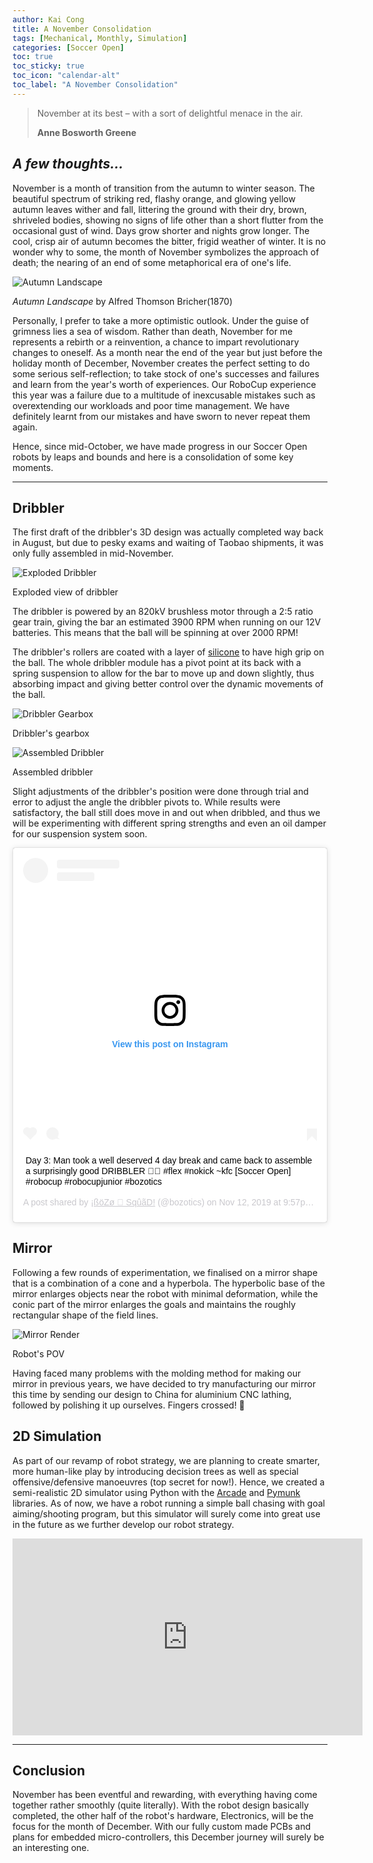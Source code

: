 ```yaml
---
author: Kai Cong
title: A November Consolidation
tags: [Mechanical, Monthly, Simulation]
categories: [Soccer Open]
toc: true
toc_sticky: true
toc_icon: "calendar-alt"
toc_label: "A November Consolidation"
---
```

>November at its best – with a sort of delightful menace in the air.
>
>**Anne Bosworth Greene**

## *A few thoughts...*

November is a month of transition from the autumn to winter season. The beautiful spectrum of striking red, flashy orange, and glowing yellow autumn leaves wither and fall, littering the ground with their dry, brown, shriveled bodies, showing no signs of life other than a short flutter from the occasional gust of wind. Days grow shorter and nights grow longer. The cool, crisp air of autumn becomes the bitter, frigid weather of winter. It is no wonder why to some, the month of November symbolizes the approach of death; the nearing of an end of some metaphorical era of one's life. 

![Autumn Landscape](/assets/images/Bricher-Autumn_Landscape-1024x524.jpg "Autumn Landscape by Alfred Thomson Bricher(1870)")
<p class="caption"><i>Autumn Landscape</i> by Alfred Thomson Bricher(1870)</p>

Personally, I prefer to take a more optimistic outlook. Under the guise of grimness lies a sea of wisdom. Rather than death, November for me represents a rebirth or a reinvention, a chance to impart revolutionary changes to oneself. As a month near the end of the year but just before the holiday month of December, November creates the perfect setting to do some serious self-reflection; to take stock of one's successes and failures and learn from the year's worth of experiences. Our RoboCup experience this year was a failure due to a multitude of inexcusable mistakes such as overextending our workloads and poor time management. We have definitely learnt from our mistakes and have sworn to never repeat them again.

Hence, since mid-October, we have made progress in our Soccer Open robots by leaps and bounds and here is a consolidation of some key moments.

---

## Dribbler

The first draft of the dribbler's 3D design was actually completed way back in August, but due to pesky exams and waiting of Taobao shipments, it was only fully assembled in mid-November.

![Exploded Dribbler](/assets/images/exploded-dribbler-2-1024x576.jpg "Exploded view of dribbler")
<p class="caption">Exploded view of dribbler</p>

The dribbler is powered by an 820kV brushless motor through a 2:5 ratio gear train, giving the bar an estimated 3900 RPM when running on our 12V batteries. This means that the ball will be spinning at over 2000 RPM!

The dribbler's rollers are coated with a layer of [silicone](http://www.zener.com.sg/product/araldite-kitchen-and-bathroom-silicone/) to have high grip on the ball. The whole dribbler module has a pivot point at its back with a spring suspension to allow for the bar to move up and down slightly, thus absorbing impact and giving better control over the dynamic movements of the ball.

![Dribbler Gearbox](/assets/images/20191113-2_3-0-1024x498.jpg "Dribbler's gearbox")
<p class="caption">Dribbler's gearbox</p>

![Assembled Dribbler](/assets/images/20191113-2_3-3-1024x498.jpg "Assembled dribbler")
<p class="caption">Assembled dribbler</p>

Slight adjustments of the dribbler's position were done through trial and error to adjust the angle the dribbler pivots to. While results were satisfactory, the ball still does move in and out when dribbled, and thus we will be experimenting with different spring strengths and even an oil damper for our suspension system soon.

<blockquote class="instagram-media" data-instgrm-captioned data-instgrm-permalink="https://www.instagram.com/p/B4y3GI-HftJ/?utm_source=ig_embed&amp;utm_campaign=loading" data-instgrm-version="12" style=" background:#FFF; border:0; border-radius:3px; box-shadow:0 0 1px 0 rgba(0,0,0,0.5),0 1px 10px 0 rgba(0,0,0,0.15); margin: 1px; max-width:540px; min-width:326px; padding:0; width:99.375%; width:-webkit-calc(100% - 2px); width:calc(100% - 2px);"><div style="padding:16px;"> <a href="https://www.instagram.com/p/B4y3GI-HftJ/?utm_source=ig_embed&amp;utm_campaign=loading" style=" background:#FFFFFF; line-height:0; padding:0 0; text-align:center; text-decoration:none; width:100%;" target="_blank"> <div style=" display: flex; flex-direction: row; align-items: center;"> <div style="background-color: #F4F4F4; border-radius: 50%; flex-grow: 0; height: 40px; margin-right: 14px; width: 40px;"></div> <div style="display: flex; flex-direction: column; flex-grow: 1; justify-content: center;"> <div style=" background-color: #F4F4F4; border-radius: 4px; flex-grow: 0; height: 14px; margin-bottom: 6px; width: 100px;"></div> <div style=" background-color: #F4F4F4; border-radius: 4px; flex-grow: 0; height: 14px; width: 60px;"></div></div></div><div style="padding: 19% 0;"></div> <div style="display:block; height:50px; margin:0 auto 12px; width:50px;"><svg width="50px" height="50px" viewBox="0 0 60 60" version="1.1" xmlns="https://www.w3.org/2000/svg" xmlns:xlink="https://www.w3.org/1999/xlink"><g stroke="none" stroke-width="1" fill="none" fill-rule="evenodd"><g transform="translate(-511.000000, -20.000000)" fill="#000000"><g><path d="M556.869,30.41 C554.814,30.41 553.148,32.076 553.148,34.131 C553.148,36.186 554.814,37.852 556.869,37.852 C558.924,37.852 560.59,36.186 560.59,34.131 C560.59,32.076 558.924,30.41 556.869,30.41 M541,60.657 C535.114,60.657 530.342,55.887 530.342,50 C530.342,44.114 535.114,39.342 541,39.342 C546.887,39.342 551.658,44.114 551.658,50 C551.658,55.887 546.887,60.657 541,60.657 M541,33.886 C532.1,33.886 524.886,41.1 524.886,50 C524.886,58.899 532.1,66.113 541,66.113 C549.9,66.113 557.115,58.899 557.115,50 C557.115,41.1 549.9,33.886 541,33.886 M565.378,62.101 C565.244,65.022 564.756,66.606 564.346,67.663 C563.803,69.06 563.154,70.057 562.106,71.106 C561.058,72.155 560.06,72.803 558.662,73.347 C557.607,73.757 556.021,74.244 553.102,74.378 C549.944,74.521 548.997,74.552 541,74.552 C533.003,74.552 532.056,74.521 528.898,74.378 C525.979,74.244 524.393,73.757 523.338,73.347 C521.94,72.803 520.942,72.155 519.894,71.106 C518.846,70.057 518.197,69.06 517.654,67.663 C517.244,66.606 516.755,65.022 516.623,62.101 C516.479,58.943 516.448,57.996 516.448,50 C516.448,42.003 516.479,41.056 516.623,37.899 C516.755,34.978 517.244,33.391 517.654,32.338 C518.197,30.938 518.846,29.942 519.894,28.894 C520.942,27.846 521.94,27.196 523.338,26.654 C524.393,26.244 525.979,25.756 528.898,25.623 C532.057,25.479 533.004,25.448 541,25.448 C548.997,25.448 549.943,25.479 553.102,25.623 C556.021,25.756 557.607,26.244 558.662,26.654 C560.06,27.196 561.058,27.846 562.106,28.894 C563.154,29.942 563.803,30.938 564.346,32.338 C564.756,33.391 565.244,34.978 565.378,37.899 C565.522,41.056 565.552,42.003 565.552,50 C565.552,57.996 565.522,58.943 565.378,62.101 M570.82,37.631 C570.674,34.438 570.167,32.258 569.425,30.349 C568.659,28.377 567.633,26.702 565.965,25.035 C564.297,23.368 562.623,22.342 560.652,21.575 C558.743,20.834 556.562,20.326 553.369,20.18 C550.169,20.033 549.148,20 541,20 C532.853,20 531.831,20.033 528.631,20.18 C525.438,20.326 523.257,20.834 521.349,21.575 C519.376,22.342 517.703,23.368 516.035,25.035 C514.368,26.702 513.342,28.377 512.574,30.349 C511.834,32.258 511.326,34.438 511.181,37.631 C511.035,40.831 511,41.851 511,50 C511,58.147 511.035,59.17 511.181,62.369 C511.326,65.562 511.834,67.743 512.574,69.651 C513.342,71.625 514.368,73.296 516.035,74.965 C517.703,76.634 519.376,77.658 521.349,78.425 C523.257,79.167 525.438,79.673 528.631,79.82 C531.831,79.965 532.853,80.001 541,80.001 C549.148,80.001 550.169,79.965 553.369,79.82 C556.562,79.673 558.743,79.167 560.652,78.425 C562.623,77.658 564.297,76.634 565.965,74.965 C567.633,73.296 568.659,71.625 569.425,69.651 C570.167,67.743 570.674,65.562 570.82,62.369 C570.966,59.17 571,58.147 571,50 C571,41.851 570.966,40.831 570.82,37.631"></path></g></g></g></svg></div><div style="padding-top: 8px;"> <div style=" color:#3897f0; font-family:Arial,sans-serif; font-size:14px; font-style:normal; font-weight:550; line-height:18px;"> View this post on Instagram</div></div><div style="padding: 12.5% 0;"></div> <div style="display: flex; flex-direction: row; margin-bottom: 14px; align-items: center;"><div> <div style="background-color: #F4F4F4; border-radius: 50%; height: 12.5px; width: 12.5px; transform: translateX(0px) translateY(7px);"></div> <div style="background-color: #F4F4F4; height: 12.5px; transform: rotate(-45deg) translateX(3px) translateY(1px); width: 12.5px; flex-grow: 0; margin-right: 14px; margin-left: 2px;"></div> <div style="background-color: #F4F4F4; border-radius: 50%; height: 12.5px; width: 12.5px; transform: translateX(9px) translateY(-18px);"></div></div><div style="margin-left: 8px;"> <div style=" background-color: #F4F4F4; border-radius: 50%; flex-grow: 0; height: 20px; width: 20px;"></div> <div style=" width: 0; height: 0; border-top: 2px solid transparent; border-left: 6px solid #f4f4f4; border-bottom: 2px solid transparent; transform: translateX(16px) translateY(-4px) rotate(30deg)"></div></div><div style="margin-left: auto;"> <div style=" width: 0px; border-top: 8px solid #F4F4F4; border-right: 8px solid transparent; transform: translateY(16px);"></div> <div style=" background-color: #F4F4F4; flex-grow: 0; height: 12px; width: 16px; transform: translateY(-4px);"></div> <div style=" width: 0; height: 0; border-top: 8px solid #F4F4F4; border-left: 8px solid transparent; transform: translateY(-4px) translateX(8px);"></div></div></div></a> <p style=" margin:8px 0 0 0; padding:0 4px;"> <a href="https://www.instagram.com/p/B4y3GI-HftJ/?utm_source=ig_embed&amp;utm_campaign=loading" style=" color:#000; font-family:Arial,sans-serif; font-size:14px; font-style:normal; font-weight:normal; line-height:17px; text-decoration:none; word-wrap:break-word;" target="_blank">Day 3: Man took a well deserved 4 day break and came back to assemble a surprisingly good DRIBBLER 💪😙 #flex #nokick ~kfc [Soccer Open] #robocup #robocupjunior #bozotics</a></p> <p style=" color:#c9c8cd; font-family:Arial,sans-serif; font-size:14px; line-height:17px; margin-bottom:0; margin-top:8px; overflow:hidden; padding:8px 0 7px; text-align:center; text-overflow:ellipsis; white-space:nowrap;">A post shared by <a href="https://www.instagram.com/bozotics/?utm_source=ig_embed&amp;utm_campaign=loading" style=" color:#c9c8cd; font-family:Arial,sans-serif; font-size:14px; font-style:normal; font-weight:normal; line-height:17px;" target="_blank"> ¡ßöZø 🗽 SqûãD!</a> (@bozotics) on <time style=" font-family:Arial,sans-serif; font-size:14px; line-height:17px;" datetime="2019-11-13T05:57:47+00:00">Nov 12, 2019 at 9:57pm PST</time></p></div></blockquote> <script async src="//www.instagram.com/embed.js"></script>

## Mirror
Following a few rounds of experimentation, we finalised on a mirror shape that is a combination of a cone and a hyperbola. The hyperbolic base of the mirror enlarges objects near the robot with minimal deformation, while the conic part of the mirror enlarges the goals and maintains the roughly rectangular shape of the field lines.

![Mirror Render](/assets/images/5-48deg-centre-res-1024x787.jpg "Robot's POV")
<p class="caption">Robot's POV</p>

Having faced many problems with the molding method for making our mirror in previous years, we have decided to try manufacturing our mirror this time by sending our design to China for aluminium CNC lathing, followed by polishing it up ourselves. Fingers crossed! 🤞

## 2D Simulation

As part of our revamp of robot strategy, we are planning to create smarter, more human-like play by introducing decision trees as well as special offensive/defensive manoeuvres (top secret for now!). Hence, we created a semi-realistic 2D simulator using Python with the [Arcade](http://arcade.academy/) and [Pymunk](http://www.pymunk.org/) libraries. As of now, we have a robot running a simple ball chasing with goal aiming/shooting program, but this simulator will surely come into great use in the future as we further develop our robot strategy.

<iframe width="560" height="315" src="https://www.youtube.com/embed/t_YrVmQF8q4" frameborder="0" allow="accelerometer; autoplay; encrypted-media; gyroscope; picture-in-picture" allowfullscreen></iframe>

---

## Conclusion

November has been eventful and rewarding, with everything having come together rather smoothly (quite literally). With the robot design basically completed, the other half of the robot's hardware, Electronics, will be the focus for the month of December. With our fully custom made PCBs and plans for embedded micro-controllers, this December journey will surely be an interesting one.

<style>
    ul.visible-links li.masthead__menu-item a[href="/blog/"]:before {
        transform: scaleX(1);
    }
    ul.hidden-links li.masthead__menu-item a[href="/blog/"] {
        color: #fff;
        background: #0092ca;
    }
</style>